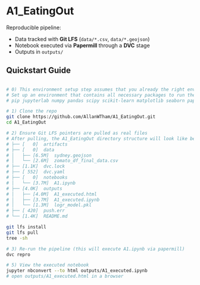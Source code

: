 # A1_EatingOut

Reproducible pipeline:
- Data tracked with **Git LFS** (`data/*.csv`, `data/*.geojson`)
- Notebook executed via **Papermill** through a **DVC** stage
- Outputs in `outputs/`

## Quickstart Guide
```bash

# 0) This environment setup step assumes that you already the right environment installed:
# Set up an environment that contains all necessary packages to run the pipeline such as:
# pip jupyterlab numpy pandas scipy scikit-learn matplotlib seaborn papermill dvc git git-lfs geopandas

# 1) Clone the repo
git clone https://github.com/AllanWTham/A1_EatingOut.git
cd A1_EatingOut

# 2) Ensure Git LFS pointers are pulled as real files
# After pulling, the A1_EatingOut directory structure will look like below (file size is just indicative):
# ├── [   0]  artifacts
# ├── [   0]  data
# │   ├── [6.5M]  sydney.geojson
# │   └── [2.6M]  zomato_df_final_data.csv
# ├── [1.1K]  dvc.lock
# ├── [ 552]  dvc.yaml
# ├── [   0]  notebooks
# │   └── [3.7M]  A1.ipynb
# ├── [4.0K]  outputs
# │   ├── [4.0M]  A1_executed.html
# │   ├── [3.7M]  A1_executed.ipynb
# │   └── [1.3M]  logr_model.pkl
# ├── [ 420]  push.err
# └── [1.4K]  README.md

git lfs install
git lfs pull
tree -sh

# 3) Re-run the pipeline (this will execute A1.ipynb via papermill)
dvc repro

# 5) View the executed notebook
jupyter nbconvert --to html outputs/A1_executed.ipynb
# open outputs/A1_executed.html in a browser
```
